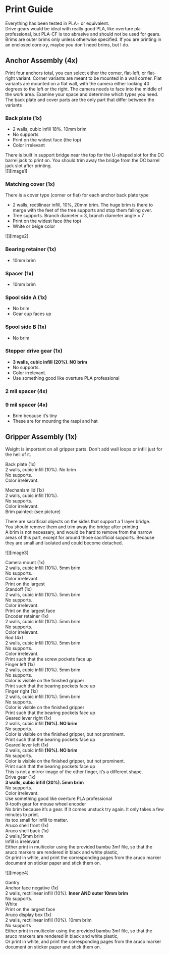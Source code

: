 # Print Guide

Everything has been tested in PLA+ or equivalent.  
Drive gears would be ideal with really good PLA, like overture pla professional, but PLA-CF is too abrasive and should not be used for gears. Brims are outer brims only unless otherwise specified. If you are printing in an enclosed core-xy, maybe you don’t need brims, but I do. 

## Anchor Assembly (4x)  
Print four anchors total, you can select either the corner, flat-left, or flat-right variant. Corner variants are meant to be mounted in a wall corner. Flat variants are mounted on a flat wall, with the camera either looking 40 degrees to the left or the right. The camera needs to face into the middle of the work area. Examine your space and determine which types you need. The back plate and cover parts are the only part that differ between the variants

### Back plate (1x)  

 - 2 walls, cubic infill 18%. 10mm brim  
 - No supports  
 - Print on the widest face (the top)  
 - Color irrelevant  

There is built in support bridge near the top for the U-shaped slot for the DC barrel jack to print on. You should trim away the bridge from the DC barrel jack slot after printing.  
![][image1]

### Matching cover (1x)  

There is a cover type (corner or flat) for each anchor back plate type

 - 2 walls, rectilinear infill, 10%, 20mm brim. The huge brim is there to merge with the feet of the tree supports and stop them falling over.  
 - Tree supports. Branch diameter \= 3, branch diameter angle \= 7  
 - Print on the widest face (the top)  
 - White or beige color

![][image2]

### Bearing retainer (1x)  

 - 10mm brim  

### Spacer (1x)  

 - 10mm brim  

### Spool side A (1x)  

 - No brim  
 - Gear cup faces up  

### Spool side B (1x)  

 - No brim

### Stepper drive gear (1x)  

 - **3 walls, cubic infill (20%). NO brim**  
 - No supports.  
 - Color irrelevant.  
 - Use something good like overture PLA professional

### 2 mil spacer (4x)  
### 9 mil spacer (4x)  

 - Brim because it’s tiny  
 - These are for mounting the raspi and hat

## Gripper Assembly (1x)

Weight is important on all gripper parts. Don't add wall loops or infill just for the hell of it.

Back plate (1x)  
2 walls, cubic infill (10%). No brim  
No supports.  
Color irrelevant.

Mechanism lid (1x)  
2 walls, cubic infill (10%).  
No supports.  
Color irrelevant.  
Brim painted: (see picture)

There are sacrificial objects on the sides that support a 1 layer bridge.  
You should remove them and trim away the bridge after printing  
A brim is not necessary, and would be hard to remove from the narrow areas of this part, except for around those sacrificial supports. Because they are small and isolated and could become detached.

![][image3]

Camera mount (1x)  
	2 walls, cubic infill (10%). 5mm brim  
No supports.  
Color irrelevant.  
Print on the largest  
Standoff (1x)  
	2 walls, cubic infill (10%). 5mm brim  
No supports.  
Color irrelevant.  
Print on the largest face  
Encoder retainer (1x)  
	2 walls, cubic infill (10%). 5mm brim  
No supports.  
Color irrelevant.  
Rod (4x)  
	2 walls, cubic infill (10%). 5mm brim  
No supports.  
Color irrelevant.  
Print such that the screw pockets face up  
Finger left (1x)  
	2 walls, cubic infill (10%). 5mm brim  
No supports.  
Color is visible on the finished gripper  
Print such that the bearing pockets face up  
Finger right (1x)  
	2 walls, cubic infill (10%). 5mm brim  
No supports.  
Color is visible on the finished gripper  
Print such that the bearing pockets face up  
Geared lever right (1x)  
	2 walls, cubic infill **(16%). NO brim**  
No supports.  
Color is visible on the finished gripper, but not prominent.  
Print such that the bearing pockets face up  
Geared lever left (1x)  
	2 walls, cubic infill **(16%). NO brim**  
No supports.  
Color is visible on the finished gripper, but not prominent.  
Print such that the bearing pockets face up  
This is not a mirror image of the other finger, it’s a different shape.  
Drive gear (1x)  
	**3 walls, cubic infill (20%). 5mm brim**  
No supports.  
Color irrelevant.  
Use something good like overture PLA professional  
	9-tooth gear for mouse wheel encoder  
		No brim because it’s a gear. If it comes unstuck try again. It only takes a few minutes to print.  
		Its too small for infill to matter.  
Aruco shell front (1x)  
Aruco shell back (1x)  
2 walls,15mm brim  
Infill is irrelevant  
Either print in multicolor using the provided bambu 3mf file, so that the aruco markers are rendered in black and white plastic,  
Or print in white, and print the corresponding pages from the aruco marker document on sticker paper and stick them on.

![][image4]

Gantry  
Anchor face negative (1x)  
	2 walls, rectilinear infill (10%). **Inner AND outer 10mm brim**  
No supports.  
White  
Print on the largest face  
Aruco display box (1x)  
2 walls, rectilinear infill (10%). 10mm brim  
No supports  
Either print in multicolor using the provided bambu 3mf file, so that the aruco markers are rendered in black and white plastic,  
Or print in white, and print the corresponding pages from the aruco marker document on sticker paper and stick them on.
